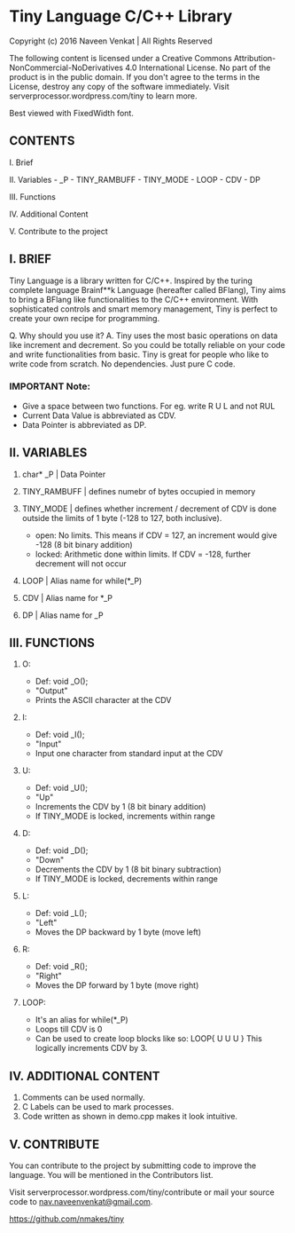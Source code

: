 # Tiny Language C/C++ Library

Copyright (c) 2016 Naveen Venkat | All Rights Reserved

The following content is licensed under a Creative Commons Attribution-NonCommercial-NoDerivatives 4.0 International License. No part of the product is in the public domain. If you don't agree to the terms in the License, destroy any copy of the software immediately. Visit serverprocessor.wordpress.com/tiny to learn more.

Best viewed with FixedWidth font.

## CONTENTS

I. Brief

II. Variables
	- _P
	- TINY_RAMBUFF
	- TINY_MODE
	- LOOP
	- CDV
	- DP

III. Functions

IV. Additional Content

V. Contribute to the project


## I. BRIEF


Tiny Language is a library written for C/C++. Inspired by the turing complete language Brainf**k Language (hereafter called BFlang), Tiny aims to bring a BFlang like functionalities to the C/C++ environment. With sophisticated controls and smart memory management, Tiny is perfect to create your own recipe for programming.

Q. Why should you use it?
A. Tiny uses the most basic operations on data like increment and decrement. So you could be totally reliable on your code and write functionalities from basic. Tiny is great for people who like to write code from scratch. No dependencies. Just pure C code.

### IMPORTANT Note:
- Give a space between two functions. For eg. write R U L and not RUL
- Current Data Value is abbreviated as CDV.
- Data Pointer is abbreviated as DP.


## II. VARIABLES

1. char* _P | Data Pointer

2. TINY_RAMBUFF | defines numebr of bytes occupied in memory

3. TINY_MODE | defines whether increment / decrement of CDV is done outside the limits of 1 byte (-128 to 127, both inclusive).
	- open: No limits. This means if CDV = 127, an increment would give -128 (8 bit binary addition)
	- locked: Arithmetic done within limits. If CDV = -128, further decrement will not occur

4. LOOP | Alias name for while(*_P)

5. CDV | Alias name for *_P

6. DP | Alias name for _P


## III. FUNCTIONS

1. O:
	- Def: void _O();
	- "Output"
	- Prints the ASCII character at the CDV
2. I:
	- Def: void _I();
	- "Input"
	- Input one character from standard input at the CDV

3. U:
	- Def: void _U();
	- "Up"
	- Increments the CDV by 1 (8 bit binary addition)
	- If TINY_MODE is locked, increments within range

4. D:
	- Def: void _D();
	- "Down"
	- Decrements the CDV by 1 (8 bit binary subtraction)
	- If TINY_MODE is locked, decrements within range

5. L:
	- Def: void _L();
	- "Left"
	- Moves the DP backward by 1 byte (move left)

6. R:
	- Def: void _R();
	- "Right"
	- Moves the DP forward by 1 byte (move right)

7. LOOP:
	- It's an alias for while(*_P)
	- Loops till CDV is 0
	- Can be used to create loop blocks like so:
		LOOP{ U U U }
		This logically increments CDV by 3.


## IV. ADDITIONAL CONTENT

1. Comments can be used normally.
2. C Labels can be used to mark processes.
3. Code written as shown in demo.cpp makes it look intuitive.


## V. CONTRIBUTE

You can contribute to the project by submitting code to improve the language. You will be mentioned in the Contributors list.

Visit serverprocessor.wordpress.com/tiny/contribute or mail your source code to nav.naveenvenkat@gmail.com.

https://github.com/nmakes/tiny
